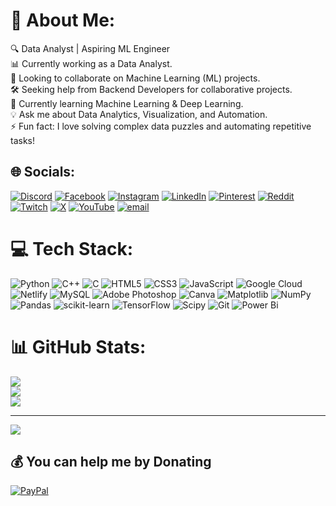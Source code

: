 # 💫 About Me:
🔍 Data Analyst | Aspiring ML Engineer<br>📊 Currently working as a Data Analyst.<br>🤝 Looking to collaborate on Machine Learning (ML) projects.<br>🛠️ Seeking help from Backend Developers for collaborative projects.<br>🌱 Currently learning Machine Learning & Deep Learning.<br>💡 Ask me about Data Analytics, Visualization, and Automation.<br>⚡ Fun fact: I love solving complex data puzzles and automating repetitive tasks!


## 🌐 Socials:
[![Discord](https://img.shields.io/badge/Discord-%237289DA.svg?logo=discord&logoColor=white)](https://discord.gg/amit_x_yadav) [![Facebook](https://img.shields.io/badge/Facebook-%231877F2.svg?logo=Facebook&logoColor=white)](https://facebook.com/amit_x_yadav) [![Instagram](https://img.shields.io/badge/Instagram-%23E4405F.svg?logo=Instagram&logoColor=white)](https://instagram.com/amit_x_yadav) [![LinkedIn](https://img.shields.io/badge/LinkedIn-%230077B5.svg?logo=linkedin&logoColor=white)](https://linkedin.com/in/amit-kumar-yadav9188) [![Pinterest](https://img.shields.io/badge/Pinterest-%23E60023.svg?logo=Pinterest&logoColor=white)](https://pinterest.com/amit_x_yadav) [![Reddit](https://img.shields.io/badge/Reddit-%23FF4500.svg?logo=Reddit&logoColor=white)](https://reddit.com/user/amit_x_yadav) [![Twitch](https://img.shields.io/badge/Twitch-%239146FF.svg?logo=Twitch&logoColor=white)](https://twitch.tv/amit_x_yadav) [![X](https://img.shields.io/badge/X-black.svg?logo=X&logoColor=white)](https://x.com/amit_x_yadav) [![YouTube](https://img.shields.io/badge/YouTube-%23FF0000.svg?logo=YouTube&logoColor=white)](https://youtube.com/@amit_x_yadav) [![email](https://img.shields.io/badge/Email-D14836?logo=gmail&logoColor=white)](mailto:amyadav4646@gmail.com) 

# 💻 Tech Stack:
![Python](https://img.shields.io/badge/python-3670A0?style=flat&logo=python&logoColor=ffdd54) ![C++](https://img.shields.io/badge/c++-%2300599C.svg?style=flat&logo=c%2B%2B&logoColor=white) ![C](https://img.shields.io/badge/c-%2300599C.svg?style=flat&logo=c&logoColor=white) ![HTML5](https://img.shields.io/badge/html5-%23E34F26.svg?style=flat&logo=html5&logoColor=white) ![CSS3](https://img.shields.io/badge/css3-%231572B6.svg?style=flat&logo=css3&logoColor=white) ![JavaScript](https://img.shields.io/badge/javascript-%23323330.svg?style=flat&logo=javascript&logoColor=%23F7DF1E) ![Google Cloud](https://img.shields.io/badge/GoogleCloud-%234285F4.svg?style=flat&logo=google-cloud&logoColor=white) ![Netlify](https://img.shields.io/badge/netlify-%23000000.svg?style=flat&logo=netlify&logoColor=#00C7B7) ![MySQL](https://img.shields.io/badge/mysql-4479A1.svg?style=flat&logo=mysql&logoColor=white) ![Adobe Photoshop](https://img.shields.io/badge/adobe%20photoshop-%2331A8FF.svg?style=flat&logo=adobe%20photoshop&logoColor=white) ![Canva](https://img.shields.io/badge/Canva-%2300C4CC.svg?style=flat&logo=Canva&logoColor=white) ![Matplotlib](https://img.shields.io/badge/Matplotlib-%23ffffff.svg?style=flat&logo=Matplotlib&logoColor=black) ![NumPy](https://img.shields.io/badge/numpy-%23013243.svg?style=flat&logo=numpy&logoColor=white) ![Pandas](https://img.shields.io/badge/pandas-%23150458.svg?style=flat&logo=pandas&logoColor=white) ![scikit-learn](https://img.shields.io/badge/scikit--learn-%23F7931E.svg?style=flat&logo=scikit-learn&logoColor=white) ![TensorFlow](https://img.shields.io/badge/TensorFlow-%23FF6F00.svg?style=flat&logo=TensorFlow&logoColor=white) ![Scipy](https://img.shields.io/badge/SciPy-%230C55A5.svg?style=flat&logo=scipy&logoColor=%white) ![Git](https://img.shields.io/badge/git-%23F05033.svg?style=flat&logo=git&logoColor=white) ![Power Bi](https://img.shields.io/badge/power_bi-F2C811?style=flat&logo=powerbi&logoColor=black)
# 📊 GitHub Stats:
![](https://github-readme-stats.vercel.app/api?username=amit_x_yadav&theme=dark&hide_border=false&include_all_commits=false&count_private=false)<br/>
![](https://github-readme-streak-stats.herokuapp.com/?user=amit_x_yadav&theme=dark&hide_border=false)<br/>
![](https://github-readme-stats.vercel.app/api/top-langs/?username=amit_x_yadav&theme=dark&hide_border=false&include_all_commits=false&count_private=false&layout=compact)

---
[![](https://visitcount.itsvg.in/api?id=amit_x_yadav&icon=0&color=0)](https://visitcount.itsvg.in)

  ## 💰 You can help me by Donating
  [![PayPal](https://img.shields.io/badge/PayPal-00457C?style=for-the-badge&logo=paypal&logoColor=white)](https://paypal.me/amityadavji) 

  
<!-- Proudly created with GPRM ( https://gprm.itsvg.in ) -->
